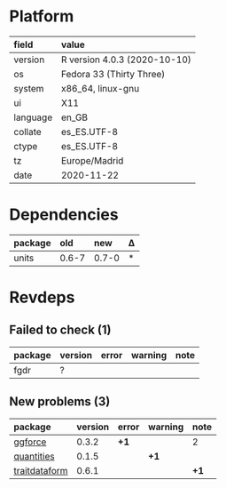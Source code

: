 # Platform

|field    |value                        |
|:--------|:----------------------------|
|version  |R version 4.0.3 (2020-10-10) |
|os       |Fedora 33 (Thirty Three)     |
|system   |x86_64, linux-gnu            |
|ui       |X11                          |
|language |en_GB                        |
|collate  |es_ES.UTF-8                  |
|ctype    |es_ES.UTF-8                  |
|tz       |Europe/Madrid                |
|date     |2020-11-22                   |

# Dependencies

|package |old   |new   |Δ  |
|:-------|:-----|:-----|:--|
|units   |0.6-7 |0.7-0 |*  |

# Revdeps

## Failed to check (1)

|package |version |error |warning |note |
|:-------|:-------|:-----|:-------|:----|
|fgdr    |?       |      |        |     |

## New problems (3)

|package                                    |version |error  |warning |note   |
|:------------------------------------------|:-------|:------|:-------|:------|
|[ggforce](problems.md#ggforce)             |0.3.2   |__+1__ |        |2      |
|[quantities](problems.md#quantities)       |0.1.5   |       |__+1__  |       |
|[traitdataform](problems.md#traitdataform) |0.6.1   |       |        |__+1__ |

